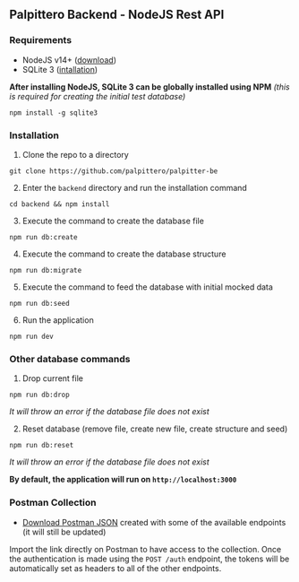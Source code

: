 ## Palpittero Backend - NodeJS Rest API

### Requirements
- NodeJS v14+ ([download](https://nodejs.org/en/download/))
- SQLite 3 ([intallation](https://github.com/TryGhost/node-sqlite3))

**After installing NodeJS, SQLite 3 can be globally installed using NPM** _(this is required for creating the initial test database)_

```
npm install -g sqlite3
``` 

### Installation

1. Clone the repo to a directory
```
git clone https://github.com/palpittero/palpitter-be
```

2. Enter the `backend` directory and run the installation command
```
cd backend && npm install
```

3. Execute the command to create the database file
```
npm run db:create
```

4. Execute the command to create the database structure
```
npm run db:migrate
```

5. Execute the command to feed the database with initial mocked data
```
npm run db:seed
```

6. Run the application
```
npm run dev
```

### Other database commands

1. Drop current file
```
npm run db:drop
```

_It will throw an error if the database file does not exist_

2. Reset database (remove file, create new file, create structure and seed)
```
npm run db:reset
```

_It will throw an error if the database file does not exist_

**By default, the application will run on `http://localhost:3000`**

### Postman Collection

- [Download Postman JSON](https://www.postman.com/collections/fab8e7a24ef7b68da0a2) created with some of the available endpoints (it will still be updated)

Import the link directly on Postman to have access to the collection.
Once the authentication is made using the `POST /auth` endpoint, the tokens will be automatically set as headers to all of the other endpoints.
